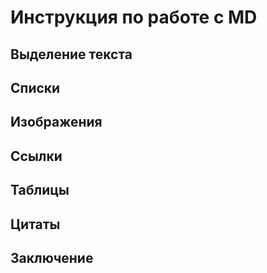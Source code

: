 # Инструкция по работе с MD

## Выделение текста

## Списки

## Изображения

## Ссылки

## Таблицы

## Цитаты

## Заключение

